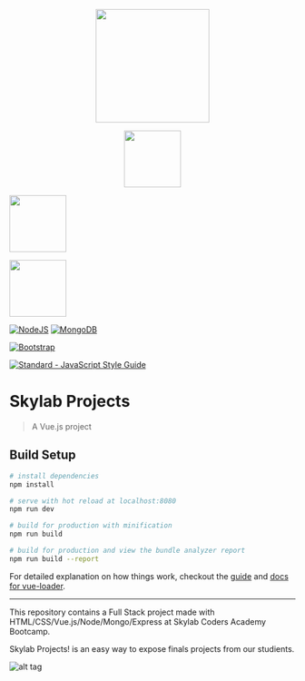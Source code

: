 <p align="center"><a href="http://www.skylabcoders.com" target="_blank"><img width="200"src="https://github.com/FransLopez/logo-images/blob/master/logos/skylab-56.png"></a></p>
<p align="center"><a href="https://vuejs.org" target="_blank"><img width="100"src="https://vuejs.org/images/logo.png"></a></p>

<p><a href="https://nodejs.org/" target="_blank"><img width="100"src="https://github.com/FransLopez/logo-images/blob/master/logos/nodejs.png"></a></p>
<p><a href="https://www.mongodb.com" target="_blank"><img width="100"src="https://github.com/FransLopez/logo-images/blob/master/logos/mongodb.png"></a></p>

[![NodeJS](https://github.com/FransLopez/logo-images/blob/master/logos/nodejs.png)](https://nodejs.org/)
[![MongoDB](https://github.com/FransLopez/logo-images/blob/master/logos/mongodb.png)](https://www.mongodb.com/)

[![Bootstrap](https://github.com/FransLopez/logo-images/blob/master/logos/bootstrap.png)](http://getbootstrap.com/)

[![Standard - JavaScript Style Guide](https://img.shields.io/badge/code%20style-standard-brightgreen.svg)](http://standardjs.com/)

# Skylab Projects

> A Vue.js project

## Build Setup

``` bash
# install dependencies
npm install

# serve with hot reload at localhost:8080
npm run dev

# build for production with minification
npm run build

# build for production and view the bundle analyzer report
npm run build --report
```

For detailed explanation on how things work, checkout the [guide](http://vuejs-templates.github.io/webpack/) and [docs for vue-loader](http://vuejs.github.io/vue-loader).

------

This repository contains a Full Stack project made with HTML/CSS/Vue.js/Node/Mongo/Express at Skylab Coders Academy Bootcamp.

Skylab Projects! is an easy way to expose finals projects from our studients.


![alt tag](https://media.giphy.com/media/xUA7aS2fsY1cZnAiHu/giphy.gif)

